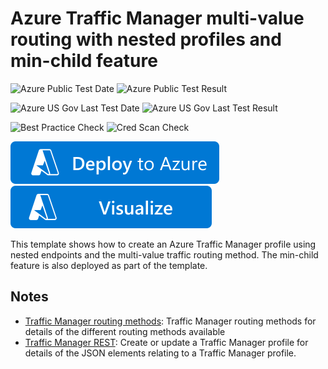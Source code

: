 # Azure Traffic Manager multi-value routing with nested profiles and min-child feature

![Azure Public Test Date](https://azurequickstartsservice.blob.core.windows.net/badges/quickstarts/microsoft.network/traffic-manager-minchild/PublicLastTestDate.svg)
![Azure Public Test Result](https://azurequickstartsservice.blob.core.windows.net/badges/quickstarts/microsoft.network/traffic-manager-minchild/PublicDeployment.svg)

![Azure US Gov Last Test Date](https://azurequickstartsservice.blob.core.windows.net/badges/quickstarts/microsoft.network/traffic-manager-minchild/FairfaxLastTestDate.svg)
![Azure US Gov Last Test Result](https://azurequickstartsservice.blob.core.windows.net/badges/quickstarts/microsoft.network/traffic-manager-minchild/FairfaxDeployment.svg)

![Best Practice Check](https://azurequickstartsservice.blob.core.windows.net/badges/quickstarts/microsoft.network/traffic-manager-minchild/BestPracticeResult.svg)
![Cred Scan Check](https://azurequickstartsservice.blob.core.windows.net/badges/quickstarts/microsoft.network/traffic-manager-minchild/CredScanResult.svg)

[![Deploy To Azure](https://raw.githubusercontent.com/Azure/azure-quickstart-templates/master/1-CONTRIBUTION-GUIDE/images/deploytoazure.svg?sanitize=true)](https://portal.azure.com/#create/Microsoft.Template/uri/https%3A%2F%2Fraw.githubusercontent.com%2FAzure%2Fazure-quickstart-templates%2Fmaster%2Fquickstarts%2Fmicrosoft.network%2Ftraffic-manager-minchild%2Fazuredeploy.json)
[![Visualize](https://raw.githubusercontent.com/Azure/azure-quickstart-templates/master/1-CONTRIBUTION-GUIDE/images/visualizebutton.svg?sanitize=true)](http://armviz.io/#/?load=https%3A%2F%2Fraw.githubusercontent.com%2FAzure%2Fazure-quickstart-templates%2Fmaster%2Fquickstarts%2Fmicrosoft.network%2Ftraffic-manager-minchild%2Fazuredeploy.json)

This template shows how to create an Azure Traffic Manager profile using nested endpoints and the multi-value traffic routing method. The min-child feature is also deployed as part of the template.

## Notes

- [Traffic Manager routing methods](https://docs.microsoft.com/azure/traffic-manager/traffic-manager-routing-methods): Traffic Manager routing methods for details of the different routing methods available
- [Traffic Manager REST](https://docs.microsoft.com/rest/api/trafficmanager/): Create or update a Traffic Manager profile for details of the JSON elements relating to a Traffic Manager profile.
